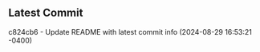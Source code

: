 
## Latest Commit
c824cb6 - Update README with latest commit info (2024-08-29 16:53:21 -0400) <Yunxi-Zhou>
